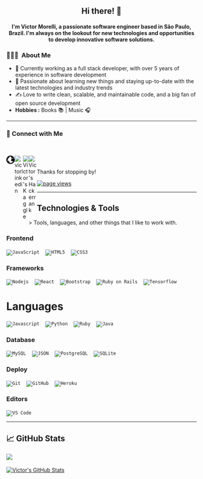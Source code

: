 <!DOCTYPE html>
<html>
<head>
</head>
<body>
	<h2 align="center"> Hi there! 👋 </h2>
	<h4 align="center"> I'm Victor Morelli, a passionate software engineer based in São Paulo, Brazil. I'm always on the lookout for new technologies and opportunities to develop innovative software solutions. </h4>

<h3> 👨🏻‍💻 &nbsp;About Me </h3>

<ul>
	<li>💼 Currently working as a full stack developer, with over 5 years of experience in software development</li>
	<li>🌱 Passionate about learning new things and staying up-to-date with the latest technologies and industry trends</li>
	<li>✍️ Love to write clean, scalable, and maintainable code, and a big fan of open source development</li>
	<li><strong>Hobbies :</strong> Books 📚 | Music 🎧</li>
</ul>

<hr>


<h3>🤝 Connect with Me</h3>
<br>
  
<p>
	<a href="https://github.com/victor00">
		<img align="left" alt="victor00github" width="22px" src="https://raw.githubusercontent.com/iconic/open-iconic/master/svg/globe.svg" style="max-width:100%;fill:red;">
	</a>
	<a href="https://www.linkedin.com/in/avictor-ribeiro-morelli/">
		<img align="left" alt="victorlinkedin" width="22px" src="https://camo.githubusercontent.com/d659d2bac00c01b42bffbae84bdc121e828b8fecd5b4949ffa2575f5d9e4a371/68747470733a2f2f63646e2e6a7364656c6976722e6e65742f6e706d2f73696d706c652d69636f6e734076332f69636f6e732f6c696e6b6564696e2e737667" style="max-width:100%;">
	</a>
	<a href="https://www.kaggle.com/avrmvictor00">
		<img align="left" alt="Victor's Kaggle" width="15px" src="https://cdn.jsdelivr.net/npm/simple-icons@3.1.0/icons/kaggle.svg" />
	</a>
	<a href="https://www.hackerrank.com/victormorelli6">
		<img align="left" alt="Victor's Hackerrank" width="22px" src="https://cdn.jsdelivr.net/npm/simple-icons@v3/icons/hackerrank.svg" />
	</a>
</p>

<br>
<br>
Thanks for stopping by!
<p align="left"> 
	<a href="https://github.com/victor00">
		<img src="https://komarev.com/ghpvc/?username=victor00" alt="page views" />
	</a> 
</p>
<hr>

<h2 align="left">Technologies & Tools</h2>
> Tools, languages, and other things that I like to work with.

### Frontend

<code>![JavaScript](https://img.shields.io/badge/-JavaScript-black?style=flat-square&logo=javascript)</code> &nbsp;&nbsp;
<code>![HTML5](https://img.shields.io/badge/-HTML5-%23E44D27?style=flat-square&logo=html5&logoColor=ffffff)</code> &nbsp;&nbsp;
<code>![CSS3](https://img.shields.io/badge/-CSS3-%231572B6?style=flat-square&logo=css3)</code> &nbsp;&nbsp;

### Frameworks

<code>![Nodejs](https://img.shields.io/badge/-Nodejs-black?style=flat-square&logo=Node.js)</code> &nbsp;&nbsp;
<code>![React](https://img.shields.io/badge/-React-%23282C34?style=flat-square&logo=react)</code> &nbsp;&nbsp;
<code>![Bootstrap](https://img.shields.io/badge/-Bootstrap-563D7C?style=flat-square&logo=bootstrap)</code> &nbsp;&nbsp;
<code>![Ruby on Rails](https://img.shields.io/badge/Ruby_on_Rails-CC0000?style=flat-square&logo=ruby-on-rails&logoColor=white)</code> &nbsp;&nbsp;
<code>![Tensorflow](https://img.shields.io/badge/Tensorflow-white?style=flat&logo=tensorflow&logoColor=orange)</code> &nbsp;&nbsp;

# Languages

<code>![Javascript](https://img.shields.io/badge/-Javascript-black?style=flat&logo=javascript&logoColor=yellow)</code> &nbsp;&nbsp;
<code>![Python](https://img.shields.io/badge/Python-white?style=flat&logo=python)</code> &nbsp;&nbsp;
<code>![Ruby](https://img.shields.io/badge/-Ruby-black?style=flat&logo=ruby&logoColor=red)</code> &nbsp;&nbsp;
<code>![Java](https://img.shields.io/badge/Java-orange?style=flat&logo=java&logoColor=white)</code> &nbsp;&nbsp;

### Database

<code>![MySQL](https://img.shields.io/badge/-MySQL-black?style=flat-square&logo=mysql)</code> &nbsp;&nbsp;
<code>![JSON](https://img.shields.io/badge/-JSON-white?style=flat-square&logo=json&logoColor=black)</code> &nbsp;&nbsp;
<code>![PostgreSQL](https://img.shields.io/badge/PostgreSQL-316192?style=flat-square&logo=postgresql&logoColor=white)</code> &nbsp;&nbsp;
<code>![SQLite](https://img.shields.io/badge/SQLite-07405E?style=flat-square&logo=sqlite&logoColor=white)</code> &nbsp;&nbsp;

### Deploy

<code>![Git](https://img.shields.io/badge/-Git-black?style=flat-square&logo=git)</code> &nbsp;&nbsp;
<code>![GitHub](https://img.shields.io/badge/-GitHub-181717?style=flat-square&logo=github)</code> &nbsp;&nbsp;
<code>![Heroku](https://img.shields.io/badge/Heroku-430098?style=flat-square&logo=heroku&logoColor=white)</code> &nbsp;&nbsp;

### Editors
<code>![VS Code](http://img.shields.io/badge/-VS%20Code-007ACC?style=flat-square&logo=visual-studio-code)</code> &nbsp;&nbsp;


---------------------------------------------------------------------------------------------------------------------------------------------------------------------------------


## &#x1f4c8; GitHub Stats
<p>
  <a href="https://github.com/victor00">
    <img align="center" src="https://github-readme-stats.vercel.app/api/top-langs/?username=victor00&hide=html&layout=compact&langs_count=10" /> 
  </a>
  <br> <br>
  <a href="https://github.com/victor00">
    <img align="center" src="https://github-readme-stats.vercel.app/api?username=victor00&show_icons=true&line_height=27&count_private=true&&theme=vision-friendly-dark" alt="Victor's GitHub Stats" />
  </a>
</p>



